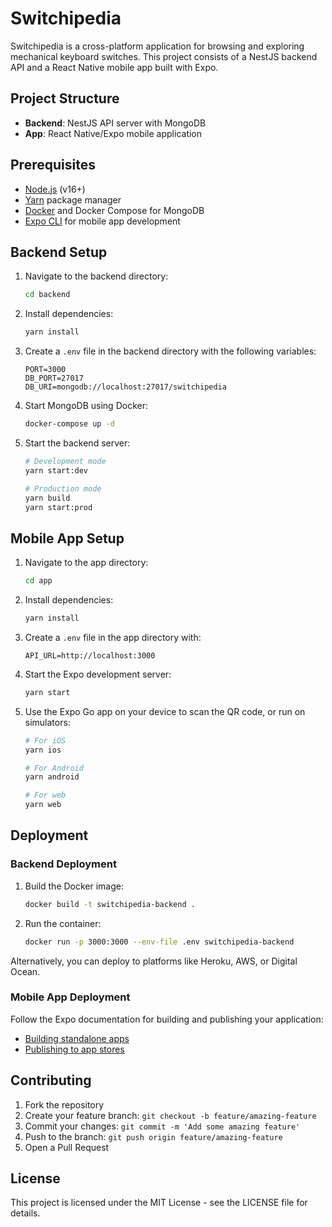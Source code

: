 # Switchipedia

Switchipedia is a cross-platform application for browsing and exploring mechanical keyboard switches. This project consists of a NestJS backend API and a React Native mobile app built with Expo.

## Project Structure

- **Backend**: NestJS API server with MongoDB
- **App**: React Native/Expo mobile application

## Prerequisites

- [Node.js](https://nodejs.org/) (v16+)
- [Yarn](https://yarnpkg.com/) package manager
- [Docker](https://www.docker.com/) and Docker Compose for MongoDB
- [Expo CLI](https://docs.expo.dev/workflow/expo-cli/) for mobile app development

## Backend Setup

1. Navigate to the backend directory:
   ```bash
   cd backend
   ```

2. Install dependencies:
   ```bash
   yarn install
   ```

3. Create a `.env` file in the backend directory with the following variables:
   ```
   PORT=3000
   DB_PORT=27017
   DB_URI=mongodb://localhost:27017/switchipedia
   ```

4. Start MongoDB using Docker:
   ```bash
   docker-compose up -d
   ```

5. Start the backend server:
   ```bash
   # Development mode
   yarn start:dev
   
   # Production mode
   yarn build
   yarn start:prod
   ```

## Mobile App Setup

1. Navigate to the app directory:
   ```bash
   cd app
   ```

2. Install dependencies:
   ```bash
   yarn install
   ```

3. Create a `.env` file in the app directory with:
   ```
   API_URL=http://localhost:3000
   ```

4. Start the Expo development server:
   ```bash
   yarn start
   ```

5. Use the Expo Go app on your device to scan the QR code, or run on simulators:
   ```bash
   # For iOS
   yarn ios
   
   # For Android
   yarn android
   
   # For web
   yarn web
   ```

## Deployment

### Backend Deployment

1. Build the Docker image:
   ```bash
   docker build -t switchipedia-backend .
   ```

2. Run the container:
   ```bash
   docker run -p 3000:3000 --env-file .env switchipedia-backend
   ```

Alternatively, you can deploy to platforms like Heroku, AWS, or Digital Ocean.

### Mobile App Deployment

Follow the Expo documentation for building and publishing your application:

- [Building standalone apps](https://docs.expo.dev/distribution/building-standalone-apps/)
- [Publishing to app stores](https://docs.expo.dev/distribution/app-stores/)

## Contributing

1. Fork the repository
2. Create your feature branch: `git checkout -b feature/amazing-feature`
3. Commit your changes: `git commit -m 'Add some amazing feature'`
4. Push to the branch: `git push origin feature/amazing-feature`
5. Open a Pull Request

## License

This project is licensed under the MIT License - see the LICENSE file for details.